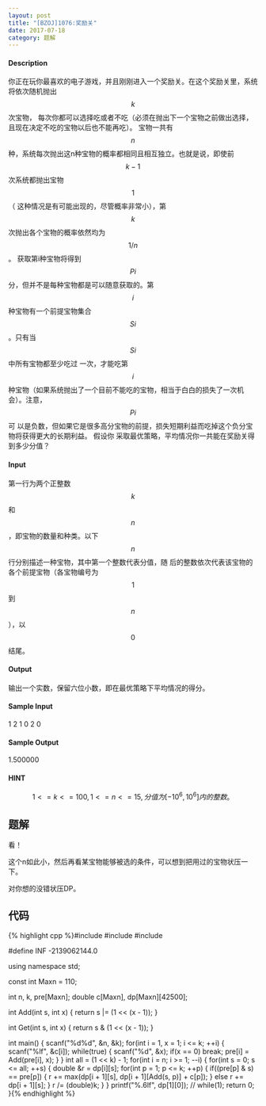 ```yaml
---
layout: post
title: "[BZOJ]1076:奖励关"
date: 2017-07-18
category: 题解
---
```

#### Description
你正在玩你最喜欢的电子游戏，并且刚刚进入一个奖励关。在这个奖励关里，系统将依次随机抛出$$k$$次宝物，
每次你都可以选择吃或者不吃（必须在抛出下一个宝物之前做出选择，且现在决定不吃的宝物以后也不能再吃）。
 宝物一共有$$n$$种，系统每次抛出这n种宝物的概率都相同且相互独立。也就是说，即使前$$k-1$$次系统都抛出宝物$$1$$（
这种情况是有可能出现的，尽管概率非常小），第$$k$$次抛出各个宝物的概率依然均为$$1/n$$。 获取第i种宝物将得到$$Pi$$
分，但并不是每种宝物都是可以随意获取的。第$$i$$种宝物有一个前提宝物集合$$Si$$。只有当$$Si$$中所有宝物都至少吃过
一次，才能吃第$$i$$种宝物（如果系统抛出了一个目前不能吃的宝物，相当于白白的损失了一次机会）。注意，$$Pi$$可
以是负数，但如果它是很多高分宝物的前提，损失短期利益而吃掉这个负分宝物将获得更大的长期利益。 假设你
采取最优策略，平均情况你一共能在奖励关得到多少分值？
#### Input
第一行为两个正整数$$k$$和$$n$$，即宝物的数量和种类。以下$$n$$行分别描述一种宝物，其中第一个整数代表分值，随
后的整数依次代表该宝物的各个前提宝物（各宝物编号为$$1$$到$$n$$），以$$0$$结尾。
#### Output
输出一个实数，保留六位小数，即在最优策略下平均情况的得分。
#### Sample Input
1 2
1 0
2 0
#### Sample Output
1.500000
#### HINT
$$1<=k<=100,1<=n<=15,分值为[-10^6,10^6]内的整数。$$
## 题解
看！

这个n如此小，然后再看某宝物能够被选的条件，可以想到把用过的宝物状压一下。

对你想的没错状压DP。

## 代码
{% highlight cpp %}#include <cstdio>
#include <cstring>
#include <iostream>

#define INF -2139062144.0

using namespace std;

const int Maxn = 110;

int n, k, pre[Maxn];
double c[Maxn], dp[Maxn][42500];

int Add(int s, int x) {
	return s |= (1 << (x - 1));
}

int Get(int s, int x) {
	return s & (1 << (x - 1));
}

int main() {
	scanf("%d%d", &n, &k);
	for(int i = 1, x = 1; i <= k; ++i) {
		scanf("%lf", &c[i]);
		while(true) {
			scanf("%d", &x);
			if(x == 0) break;
			pre[i] = Add(pre[i], x);
		}
	}
	int all = (1 << k) - 1;
	for(int i = n; i >= 1; --i) {
		for(int s = 0; s <= all; ++s) {
			double &r = dp[i][s];
			for(int p = 1; p <= k; ++p) {
				if((pre[p] & s) == pre[p]) {
					r += max(dp[i + 1][s], dp[i + 1][Add(s, p)] + c[p]);
				}
				else r += dp[i + 1][s];
			}
			r /= (double)k;
		}
	}
	printf("%.6lf", dp[1][0]);
	// while(1);
	return 0;
}{% endhighlight %}